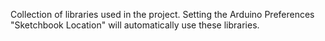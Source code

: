 Collection of libraries used in the project.  Setting the Arduino Preferences "Sketchbook Location" will automatically use these libraries.
